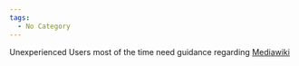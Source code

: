 ```yaml
---
tags:
  - No Category
---
```

Unexperienced Users most of the time need guidance regarding
[Mediawiki](http://www.mediawiki.com)